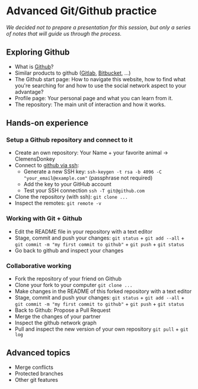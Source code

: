 # Advanced Git/Github practice

*We decided not to prepare a presentation for this session, but only a series of notes that will guide us through the process.*

## Exploring Github

- What is [Github](https://en.wikipedia.org/wiki/GitHub)?
- Similar products to github ([Gitlab](https://about.gitlab.com/), [Bitbucket](https://bitbucket.org/), ...)
- The Github start page: How to navigate this website, how to find what you're searching for and how to use the social network aspect to your advantage?
- Profile page: Your personal page and what you can learn from it.
- The repository: The main unit of interaction and how it works.

## Hands-on experience

### Setup a Github repository and connect to it

- Create an own repository: Your Name + your favorite animal -> ClemensDonkey
- Connect to [github via ssh](https://help.github.com/en/github/authenticating-to-github/connecting-to-github-with-ssh):
	- Generate a new SSH key: `ssh-keygen -t rsa -b 4096 -C "your_email@example.com"` (passphrase not required)
	- Add the key to your GitHub account
	- Test your SSH connection `ssh -T git@github.com`
- Clone the repository (with ssh): `git clone ...`
- Inspect the remotes: `git remote -v`

### Working with Git + Github

- Edit the README file in your repository with a text editor
- Stage, commit and push your changes: `git status` + `git add --all` + `git commit -m "my first commit to github"` + `git push` + `git status`
- Go back to github and inspect your changes

### Collaborative working

- Fork the repository of your friend on Github
- Clone your fork to your computer `git clone ...`
- Make changes in the README of this forked repository with a text editor
- Stage, commit and push your changes: `git status` + `git add --all` + `git commit -m "my first commit to github"` + `git push` + `git status`
- Back to Github: Propose a Pull Request
- Merge the changes of your partner
- Inspect the github network graph
- Pull and inspect the new version of your own repository `git pull` + `git log`

## Advanced topics

- Merge conflicts
- Protected branches
- Other git features

